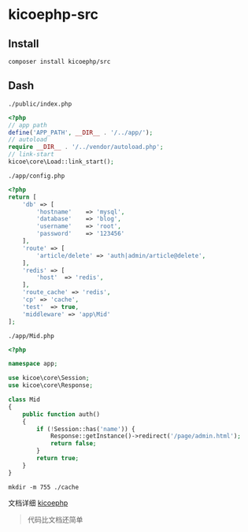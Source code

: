 # kicoephp-src

## Install

```
composer install kicoephp/src
```

## Dash

`./public/index.php`
```php
<?php
// app path
define('APP_PATH', __DIR__ . '/../app/');
// autoload
require __DIR__ . '/../vendor/autoload.php';
// link-start 
kicoe\core\Load::link_start();

```

`./app/config.php`
```php
<?php
return [
    'db' => [
        'hostname'    => 'mysql',
        'database'    => 'blog',
        'username'    => 'root',
        'password'    => '123456'
    ],
    'route' => [
        'article/delete' => 'auth|admin/article@delete',
    ],
    'redis' => [
        'host'  => 'redis',
    ],
    'route_cache' => 'redis',
    'cp' => 'cache',
    'test'  => true,
    'middleware' => 'app\Mid'
];

```

`./app/Mid.php`
```php
<?php

namespace app;

use kicoe\core\Session;
use kicoe\core\Response;

class Mid
{
    public function auth()
    {
        if (!Session::has('name')) {
            Response::getInstance()->redirect('/page/admin.html');
            return false;
        }
        return true;
    }
}
```

`mkdir -m 755 ./cache`

文档详细 [kicoephp](https://github.com/kicoer/kicoephp)

> 代码比文档还简单